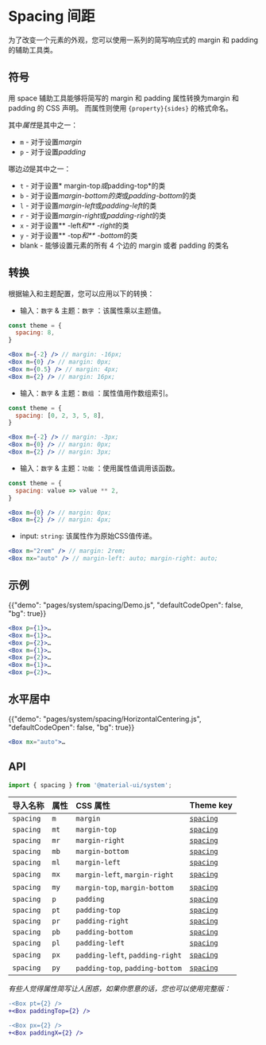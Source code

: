 # Spacing 间距

<p class="description">为了改变一个元素的外观，您可以使用一系列的简写响应式的 margin 和 padding 的辅助工具类。</p>

## 符号

用 space 辅助工具能够将简写的 margin 和 padding 属性转换为margin 和 padding 的 CSS 声明。 而属性则使用 `{property}{sides}` 的格式命名。

其中*属性*是其中之一：

- `m` - 对于设置*margin*
- `p` - 对于设置*padding*

哪边*边*是其中之一：

- `t` - 对于设置* margin-top*或*padding-top*的类
- `b` - 对于设置*margin-bottom的类*或*padding-bottom*的类
- `l` - 对于设置*margin-left*或*padding-left*的类
- `r` - 对于设置*margin-right*或*padding-right*的类
- `x` - 对于设置** -left*和** -right*的类
- `y` - 对于设置** -top*和** -bottom*的类
- blank - 能够设置元素的所有 4 个边的 margin 或者 padding 的类名

## 转换

根据输入和主题配置，您可以应用以下的转换：

- 输入：`数字` & 主题：`数字` ：该属性乘以主题值。

```jsx
const theme = {
  spacing: 8,
}

<Box m={-2} /> // margin: -16px;
<Box m={0} /> // margin: 0px;
<Box m={0.5} /> // margin: 4px;
<Box m={2} /> // margin: 16px;
```

- 输入：`数字` & 主题：`数组` ：属性值用作数组索引。

```jsx
const theme = {
  spacing: [0, 2, 3, 5, 8],
}

<Box m={-2} /> // margin: -3px;
<Box m={0} /> // margin: 0px;
<Box m={2} /> // margin: 3px;
```

- 输入：`数字` & 主题：`功能` ：使用属性值调用该函数。

```jsx
const theme = {
  spacing: value => value ** 2,
}

<Box m={0} /> // margin: 0px;
<Box m={2} /> // margin: 4px;
```

- input: `string`: 该属性作为原始CSS值传递。

```jsx
<Box m="2rem" /> // margin: 2rem;
<Box mx="auto" /> // margin-left: auto; margin-right: auto;
```

## 示例

{{"demo": "pages/system/spacing/Demo.js", "defaultCodeOpen": false, "bg": true}}

```jsx
<Box p={1}>…
<Box m={1}>…
<Box p={2}>…
<Box m={1}>…
<Box p={2}>…
<Box m={1}>…
<Box p={2}>…
```

## 水平居中

{{"demo": "pages/system/spacing/HorizontalCentering.js", "defaultCodeOpen": false, "bg": true}}

```jsx
<Box mx="auto">…
```

## API

```js
import { spacing } from '@material-ui/system';
```

| 导入名称      | 属性   | CSS 属性                          | Theme key                                                        |
|:--------- |:---- |:------------------------------- |:---------------------------------------------------------------- |
| `spacing` | `m`  | `margin`                        | [`spacing`](/customization/default-theme/?expand-path=$.spacing) |
| `spacing` | `mt` | `margin-top`                    | [`spacing`](/customization/default-theme/?expand-path=$.spacing) |
| `spacing` | `mr` | `margin-right`                  | [`spacing`](/customization/default-theme/?expand-path=$.spacing) |
| `spacing` | `mb` | `margin-bottom`                 | [`spacing`](/customization/default-theme/?expand-path=$.spacing) |
| `spacing` | `ml` | `margin-left`                   | [`spacing`](/customization/default-theme/?expand-path=$.spacing) |
| `spacing` | `mx` | `margin-left`, `margin-right`   | [`spacing`](/customization/default-theme/?expand-path=$.spacing) |
| `spacing` | `my` | `margin-top`, `margin-bottom`   | [`spacing`](/customization/default-theme/?expand-path=$.spacing) |
| `spacing` | `p`  | `padding`                       | [`spacing`](/customization/default-theme/?expand-path=$.spacing) |
| `spacing` | `pt` | `padding-top`                   | [`spacing`](/customization/default-theme/?expand-path=$.spacing) |
| `spacing` | `pr` | `padding-right`                 | [`spacing`](/customization/default-theme/?expand-path=$.spacing) |
| `spacing` | `pb` | `padding-bottom`                | [`spacing`](/customization/default-theme/?expand-path=$.spacing) |
| `spacing` | `pl` | `padding-left`                  | [`spacing`](/customization/default-theme/?expand-path=$.spacing) |
| `spacing` | `px` | `padding-left`, `padding-right` | [`spacing`](/customization/default-theme/?expand-path=$.spacing) |
| `spacing` | `py` | `padding-top`, `padding-bottom` | [`spacing`](/customization/default-theme/?expand-path=$.spacing) |

_有些人觉得属性简写让人困惑，如果你愿意的话，您也可以使用完整版：_

```diff
-<Box pt={2} />
+<Box paddingTop={2} />
```

```diff
-<Box px={2} />
+<Box paddingX={2} />
```
